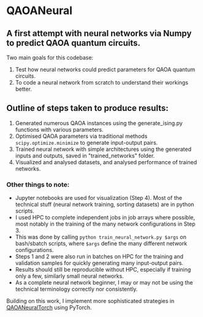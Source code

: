# QAOANeural  
## A first attempt with neural networks via Numpy to predict QAOA quantum circuits.  
Two main goals for this codebase:  
1) Test how neural networks could predict parameters for QAOA quantum circuits.  
2) To code a neural network from scratch to understand their workings better.  
  
## Outline of steps taken to produce results:  
1. Generated numerous QAOA instances using the generate_ising.py functions with various parameters.  
2. Optimised QAOA parameters via traditional methods `scipy.optimize.minimize` to generate input-output pairs.  
3. Trained neural network with simple architectures using the generated inputs and outputs, saved in "trained_networks" folder.  
4. Visualized and analysed datasets, and analysed performance of trained networks.  
  
### Other things to note:  
- Jupyter notebooks are used for visualization (Step 4). Most of the technical stuff (neural network training, sorting datasets) are in python scripts.  
- I used HPC to complete independent jobs in job arrays where possible, most notably in the training of the many network configurations in Step 3.
- This was done by calling `python train_neural_network.py $args` on bash/sbatch scripts, where `$args` define the many different network configurations.  
- Steps 1 and 2 were also run in batches on HPC for the training and validation samples for quickly generating many input-output pairs.  
- Results should still be reproducible without HPC, especially if training only a few, similarly small neural networks.
- As a complete neural network beginner, I may or may not be using the technical terminology correctly nor consistently.

Building on this work, I implement more sophisticated strategies in [QAOANeuralTorch](https://github.com/jedwvv/QAOANeuralTorch) using PyTorch.
